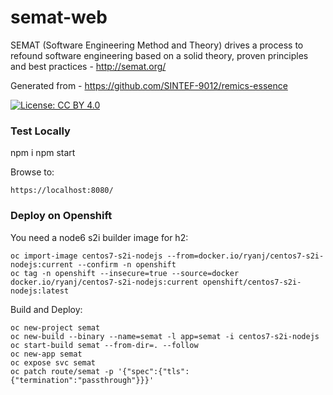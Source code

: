 # semat-web

SEMAT (Software Engineering Method and Theory) drives a process to refound software engineering based on a solid theory, proven principles and best practices - http://semat.org/

Generated from - https://github.com/SINTEF-9012/remics-essence

[![License: CC BY 4.0](https://licensebuttons.net/l/by/4.0/80x15.png)](http://creativecommons.org/licenses/by/4.0/)

### Test Locally
npm i
npm start

Browse to:

```
https://localhost:8080/
```

### Deploy on Openshift

You need a node6 s2i builder image for h2:

```
oc import-image centos7-s2i-nodejs --from=docker.io/ryanj/centos7-s2i-nodejs:current --confirm -n openshift
oc tag -n openshift --insecure=true --source=docker docker.io/ryanj/centos7-s2i-nodejs:current openshift/centos7-s2i-nodejs:latest
```

Build and Deploy:

```
oc new-project semat
oc new-build --binary --name=semat -l app=semat -i centos7-s2i-nodejs
oc start-build semat --from-dir=. --follow
oc new-app semat
oc expose svc semat
oc patch route/semat -p '{"spec":{"tls":{"termination":"passthrough"}}}'
```
